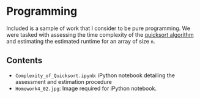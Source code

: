 # Programming

Included is a sample of work that I consider to be pure programming. We were tasked with assessing the time complexity of the [quicksort algorithm](https://en.wikipedia.org/wiki/Quicksort) and estimating the estimated runtime for an array of size `n`. 

## Contents

- `Complexity_of_Quicksort.ipynb`: iPython notebook detailing the assessment and estimation procedure
- `Homework4_02.jpg`: Image required for iPython notebook. 
